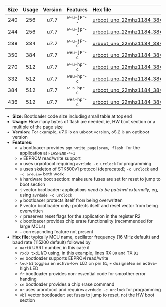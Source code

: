 |Size|Usage|Version|Features|Hex file|
|:-:|:-:|:-:|:-:|:--|
|240|256|u7.7|`w-u-jPr--`|[urboot_uno_22mhz1184_38400bps_uart0_rxd0_txd1_led+b5_ur_vbl.hex](https://raw.githubusercontent.com/stefanrueger/urboot.hex/main/boards/uno/fcpu_22mhz1184/38400_bps/urboot_uno_22mhz1184_38400bps_uart0_rxd0_txd1_led+b5_ur_vbl.hex)|
|244|256|u7.7|`w-u-jpr--`|[urboot_uno_22mhz1184_38400bps_uart0_rxd0_txd1_led+b5_fr_ur_vbl.hex](https://raw.githubusercontent.com/stefanrueger/urboot.hex/main/boards/uno/fcpu_22mhz1184/38400_bps/urboot_uno_22mhz1184_38400bps_uart0_rxd0_txd1_led+b5_fr_ur_vbl.hex)|
|288|384|u7.7|`w-u-jPr-c`|[urboot_uno_22mhz1184_38400bps_uart0_rxd0_txd1_led+b5_fr_ce_ur_vbl.hex](https://raw.githubusercontent.com/stefanrueger/urboot.hex/main/boards/uno/fcpu_22mhz1184/38400_bps/urboot_uno_22mhz1184_38400bps_uart0_rxd0_txd1_led+b5_fr_ce_ur_vbl.hex)|
|350|384|u7.7|`weu-jPr-c`|[urboot_uno_22mhz1184_38400bps_uart0_rxd0_txd1_ee_led+b5_fr_ce_ur_vbl.hex](https://raw.githubusercontent.com/stefanrueger/urboot.hex/main/boards/uno/fcpu_22mhz1184/38400_bps/urboot_uno_22mhz1184_38400bps_uart0_rxd0_txd1_ee_led+b5_fr_ce_ur_vbl.hex)|
|270|512|u7.7|`w-u-hpr-c`|[urboot_uno_22mhz1184_38400bps_uart0_rxd0_txd1_led+b5_fr_ce_ur.hex](https://raw.githubusercontent.com/stefanrueger/urboot.hex/main/boards/uno/fcpu_22mhz1184/38400_bps/urboot_uno_22mhz1184_38400bps_uart0_rxd0_txd1_led+b5_fr_ce_ur.hex)|
|332|512|u7.7|`weu-hpr-c`|[urboot_uno_22mhz1184_38400bps_uart0_rxd0_txd1_ee_led+b5_fr_ce_ur.hex](https://raw.githubusercontent.com/stefanrueger/urboot.hex/main/boards/uno/fcpu_22mhz1184/38400_bps/urboot_uno_22mhz1184_38400bps_uart0_rxd0_txd1_ee_led+b5_fr_ce_ur.hex)|
|384|512|u7.7|`w-s-hpr-c`|[urboot_uno_22mhz1184_38400bps_uart0_rxd0_txd1_led+b5_fr_ce.hex](https://raw.githubusercontent.com/stefanrueger/urboot.hex/main/boards/uno/fcpu_22mhz1184/38400_bps/urboot_uno_22mhz1184_38400bps_uart0_rxd0_txd1_led+b5_fr_ce.hex)|
|436|512|u7.7|`wes-hpr-c`|[urboot_uno_22mhz1184_38400bps_uart0_rxd0_txd1_ee_led+b5_fr_ce.hex](https://raw.githubusercontent.com/stefanrueger/urboot.hex/main/boards/uno/fcpu_22mhz1184/38400_bps/urboot_uno_22mhz1184_38400bps_uart0_rxd0_txd1_ee_led+b5_fr_ce.hex)|

- **Size:** Bootloader code size including small table at top end
- **Usage:** How many bytes of flash are needed, ie, HW boot section or a multiple of the page size
- **Version:** For example, u7.6 is an urboot version, o5.2 is an optiboot version
- **Features:**
  + `w` bootloader provides `pgm_write_page(sram, flash)` for the application at `FLASHEND-4+1`
  + `e` EEPROM read/write support
  + `u` uses urprotocol requiring `avrdude -c urclock` for programming
  + `s` uses skeleton of STK500v1 protocol (deprecated); `-c urclock` and `-c arduino` both work
  + `h` hardware boot section: make sure fuses are set for reset to jump to boot section
  + `j` vector bootloader: applications *need to be patched externally*, eg, using `avrdude -c urclock`
  + `p` bootloader protects itself from being overwritten
  + `P` vector bootloader only: protects itself and reset vector from being overwritten
  + `r` preserves reset flags for the application in the register R2
  + `c` bootloader provides chip erase functionality (recommended for large MCUs)
  + `-` corresponding feature not present
- **Hex file:** typically MCU name, oscillator frequency (16 MHz default) and baud rate (115200 default) followed by
  + `uart0` UART number, in this case `0`
  + `rxd0 txd1` I/O using, in this example, lines RX `D0` and TX `D1`
  + `ee` bootloader supports EEPROM read/write
  + `led-b1` toggles an active-low LED on pin `B1`, `+` designates an active-high LED
  + `fr` bootloader provides non-essential code for smoother error handing
  + `ce` bootloader provides a chip erase command
  + `ur` uses urprotocol and requires `avrdude -c urclock` for programming
  + `vbl` vector bootloader: set fuses to jump to reset, not the HW boot section
